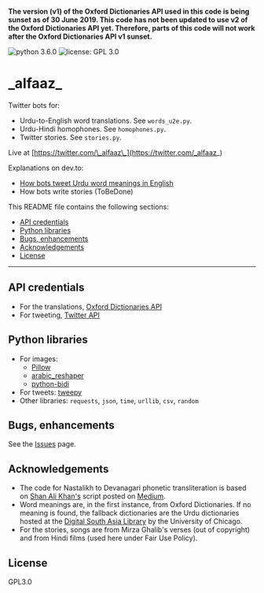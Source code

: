 __The version (v1) of the Oxford Dictionaries API used in this code is being sunset as of 30 June 2019. This code has not been updated to use v2 of the Oxford Dictionaries API yet. Therefore, parts of this code will not work after the Oxford Dictionaries API v1 sunset.__

![python 3.6.0](https://img.shields.io/badge/python-3.6.0-blue.svg)  ![license: GPL 3.0](https://img.shields.io/badge/license-GPL%203.0-lightgrey.svg)  

# \_alfaaz\_

Twitter bots for:

- Urdu-to-English word translations. See `words_u2e.py`.
- Urdu-Hindi homophones. See `homophones.py`.
- Twitter stories. See `stories.py`.

Live at [https://twitter.com/\_alfaaz\_](https://twitter.com/_alfaaz_)

Explanations on dev.to:
-  [How bots tweet Urdu word meanings in English](https://dev.to/aninditabasu/how-bots-tweet-urdu-word-meanings-in-english)
-  How bots write stories (ToBeDone)

This README file contains the following sections:

 -  [API credentials](#api-credentials)
 -  [Python libraries](#python-libraries)
 -  [Bugs, enhancements](#bugs-enhancements)
 -  [Acknowledgements](#acknowledgements)
 -  [License](#license)

<hr/>

## API credentials

- For the translations, [Oxford Dictionaries API](https://developer.oxforddictionaries.com/documentation)
- For tweeting, [Twitter API](https://dev.twitter.com/rest/public)

## Python libraries

- For images:
  -  [Pillow](https://pypi.python.org/pypi/Pillow/)
  -  [arabic_reshaper](http://mpcabd.xyz/python-arabic-text-reshaper/)
  -  [python-bidi](https://pypi.python.org/pypi/python-bidi)
- For tweets: [tweepy](http://docs.tweepy.org/en/v3.5.0/index.html)
- Other libraries: `requests`, `json`, `time`, `urllib`, `csv`, `random`

## Bugs, enhancements

See the [Issues](https://github.com/AninditaBasu/_alfaaz_/issues) page.

## Acknowledgements

-  The code for Nastalikh to Devanagari phonetic transliteration is based on [Shan Ali Khan's](https://twitter.com/itsShanKhan) script posted on [Medium](https://medium.com/@itsShanKhan/transliterate-urdu-to-roman-urdu-in-python-614953b1a4d5).
-  Word meanings are, in the first instance, from Oxford Dictionaries. If no meaning is found, the fallback dictionaries are the Urdu dictionaries hosted at the [Digital South Asia Library](http://dsal.uchicago.edu/dictionaries/) by the University of Chicago.
- For the stories, songs are from Mirza Ghalib's verses (out of copyright) and from Hindi films (used here under Fair Use Policy).

## License

GPL3.0
